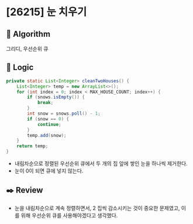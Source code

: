 # [26215] 눈 치우기

## :pushpin: **Algorithm**

그리디, 우선순위 큐

## :round_pushpin: **Logic**

```java
private static List<Integer> cleanTwoHouses() {
    List<Integer> temp = new ArrayList<>();
    for (int index = 0; index < MAX_HOUSE_COUNT; index++) {
        if (snows.isEmpty()) {
            break;
        }
        int snow = snows.poll() - 1;
        if (snow == 0) {
            continue;
        }
        temp.add(snow);
    }
    return temp;
}
```

- 내림차순으로 정렬된 우선순위 큐에서 두 개의 집 앞에 쌓인 눈을 하나씩 제거한다.
- 눈이 0이 되면 큐에 넣지 않는다. 

## :black_nib: **Review**
- 눈을 내림차순으로 계속 정렬하면서, 2 집씩 감소시키는 것이 중요한 문제였고, 이를 위해 우선순위 큐를 사용해야겠다고 생각했다.